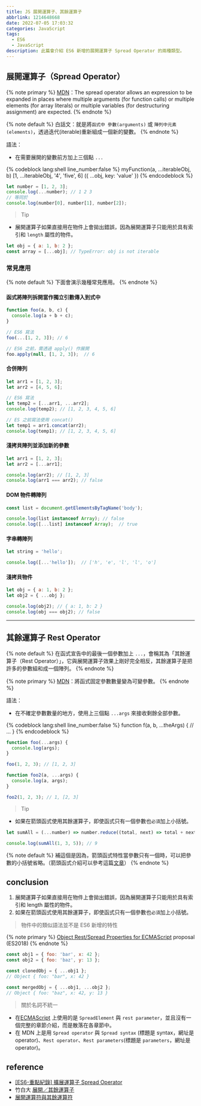 ```yaml
---
title: JS 展開運算子、其餘運算子
abbrlink: 1214648668
date: 2022-07-05 17:03:32
categories: JavaScript
tags:
  - ES6
  - JavaScript
description: 此篇會介紹 ES6 新增的展開運算子 Spread Operator 的兩種類型。
---
```


## 展開運算子（Spread Operator）

{% note primary %}
[MDN](https://developer.mozilla.org/en-US/docs/Web/JavaScript/Reference/Operators/Spread_operator)：The spread operator allows an expression to be expanded in places where multiple arguments (for function calls) or multiple elements (for array literals) or multiple variables (for destructuring assignment) are expected.
{% endnote %}

{% note default %}
白話文：就是將`函式中 參數(arguments)` 或 `陣列中元素(elements)`，透過迭代(iterable)重新組成一個新的變數。
{% endnote %}

語法：

- 在需要展開的變數前方加上三個點 `...`

{% codeblock lang:shell line_number:false %}
myFunction(a, ...iterableObj, b)
[1, ...iterableObj, '4', 'five', 6]
({ ...obj, key: 'value' })
{% endcodeblock %}

```js e.g. 將 array 展開為獨立的參數
let number = [1, 2, 3];
console.log(...number); // 1 2 3
// 等同於
console.log(number[0], number[1], number[2]);
```

> Tip

- 展開運算子如果直接用在物件上會拋出錯誤，因為展開運算子只能用於具有索引和 `length` 屬性的物件。

```js
let obj = { a: 1, b: 2 };
const array = [...obj]; // TypeError: obj is not iterable
```

### 常見應用

{% note default %}
下面會演示幾種常見應用。
{% endnote %}

#### 函式將陣列拆開當作獨立引數傳入到式中

```js
function foo(a, b, c) {
  console.log(a + b + c);
}

// ES6 寫法
foo(...[1, 2, 3]); // 6

// ES6 之前，需透過 apply() 作展開
foo.apply(null, [1, 2, 3]);  // 6
```

#### 合併陣列

```js
let arr1 = [1, 2, 3];
let arr2 = [4, 5, 6];

// ES6 寫法
let temp2 = [...arr1, ...arr2];
console.log(temp2); // [1, 2, 3, 4, 5, 6]

// ES 之前寫法使用 concat()
let temp1 = arr1.concat(arr2);
console.log(temp1); // [1, 2, 3, 4, 5, 6]
```

#### 淺拷貝陣列並添加新的參數

```js
let arr1 = [1, 2, 3];
let arr2 = [...arr1];

console.log(arr2); // [1, 2, 3]
console.log(arr1 === arr2); // false
```

#### DOM 物件轉陣列

```js
const list = document.getElementsByTagName('body');

console.log(list instanceof Array); // false
console.log([...list] instanceof Array);  // true
```

#### 字串轉陣列

```js
let string = 'hello';

console.log([...'hello']);  // ['h', 'e', 'l', 'l', 'o']
```

#### 淺拷貝物件

```js
let obj = { a: 1, b: 2 };
let obj2 = { ...obj };

console.log(obj2); // { a: 1, b: 2 }
console.log(obj === obj2); // false
```

---

## 其餘運算子 Rest Operator

{% note default %}
在函式宣告中的最後一個參數加上 `...`，會稱其為「其餘運算子（Rest Operator）」，它與展開運算子效果上剛好完全相反，其餘運算子是把許多的參數組和成一個陣列。
{% endnote %}

{% note primary %}
[MDN](https://developer.mozilla.org/en-US/docs/Web/JavaScript/Reference/Functions/rest_parameters)：將函式固定參數數量變為可變參數。
{% endnote %}

語法：

- 在不確定參數數量的地方，使用上三個點 `...args` 來接收剩餘全部參數。

{% codeblock lang:shell line_number:false %}
function f(a, b, ...theArgs) {
  // ...
}
{% endcodeblock %}

```js
function foo(...args) {
  console.log(args);
}

foo(1, 2, 3); // [1, 2, 3]

function foo2(a, ...args) {
  console.log(a, args);
}

foo2(1, 2, 3); // 1, [2, 3]
```

> Tip

- 如果在箭頭函式使用其餘運算子，即使函式只有一個參數也`必須`加上小括號。

```js
let sumAll = (...number) => number.reduce((total, next) => total + next);

console.log(sumAll(1, 3, 5)); // 9
```

{% note default %}
補這個是因為，箭頭函式特性當參數只有一個時，可以把參數的小括號省略。（箭頭函式介紹可以參考這篇[文章](https://kentdoit.github.io/javascript/2638792469/#%E5%96%AE%E8%A1%8C%E5%9E%8B%E5%BC%8F%E7%B8%AE%E5%AF%AB)）
{% endnote %}

## conclusion

1. 展開運算子如果直接用在物件上會拋出錯誤，因為展開運算子只能用於具有索引和 length 屬性的物件。
2. 如果在箭頭函式使用其餘運算子，即使函式只有一個參數也`必須`加上小括號。

> 物件中的類似語法並不是 ES6 新增的特性

{% note primary %}
[Object Rest/Spread Properties for ECMAScript](https://github.com/tc39/proposal-object-rest-spread) proposal (ES2018)
{% endnote %}

```js Spread in object literals https://developer.mozilla.org/zh-TW/docs/Web/JavaScript/Reference/Operators/Spread_syntax#spread_in_object_literals src
const obj1 = { foo: 'bar', x: 42 };
const obj2 = { foo: 'baz', y: 13 };

const clonedObj = { ...obj1 };
// Object { foo: "bar", x: 42 }

const mergedObj = { ...obj1, ...obj2 };
// Object { foo: "baz", x: 42, y: 13 }
```

> 關於名詞不統一

- 在[ECMAScript](https://262.ecma-international.org/6.0/) 上使用的是 `SpreadElement` 與 `rest parameter`，並且沒有一個完整的章節介紹，而是散落在各章節中。
- 在 MDN 上是用 `Spread operator` 與 `Spread syntax` (標題是 syntax，網址是 operator)、`Rest operator`、`Rest parameters`(標題是 `parameters`，網址是 operator)。

## reference

- [[ES6-重點紀錄] 擴展運算子 Spread Operator](https://ithelp.ithome.com.tw/articles/10195477)
- 竹白大 [展開／其餘運算子](https://chupai.github.io/posts/200513_js_spread_and_rest_operator/)
- [展開運算符與其餘運算符](https://eyesofkids.gitbooks.io/javascript-start-from-es6/content/part4/rest_spread.html)
